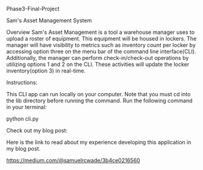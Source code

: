 Phase3-Final-Project

Sam's Asset Management System

Overview Sam's Asset Management is a tool a warehouse manager uses to upload a roster of equipment. This equipment will be housed in lockers. The manager will have visibility to metrics such as inventory count per locker by accessing option three on the menu bar of the command line interface(CLI). Additionally, the manager can perform check-in/check-out operations by utilizing options 1 and 2 on the CLI. These activities will update the locker inventory(option 3) in real-time.

Instructions:

This CLI app can run locally on your computer. Note that you must cd into the lib directory before running the command. Run the following command in your terminal:

python cli.py

Check out my blog post:

Here is the link to read about my experience developing this application in my blog post.

https://medium.com/@samuelrcwade/3b4ce0216560
